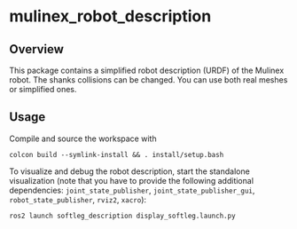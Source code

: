 # mulinex_robot_description

## Overview
This package contains a simplified robot description (URDF) of the Mulinex robot.
The shanks collisions can be changed. You can use both real meshes or simplified ones.

## Usage
Compile and source the workspace with
```shell
colcon build --symlink-install && . install/setup.bash
```

To visualize and debug the robot description, start the standalone visualization (note that you have to provide the following additional dependencies: `joint_state_publisher`, `joint_state_publisher_gui`, `robot_state_publisher`, `rviz2`, `xacro`):

```shell
ros2 launch softleg_description display_softleg.launch.py
```
